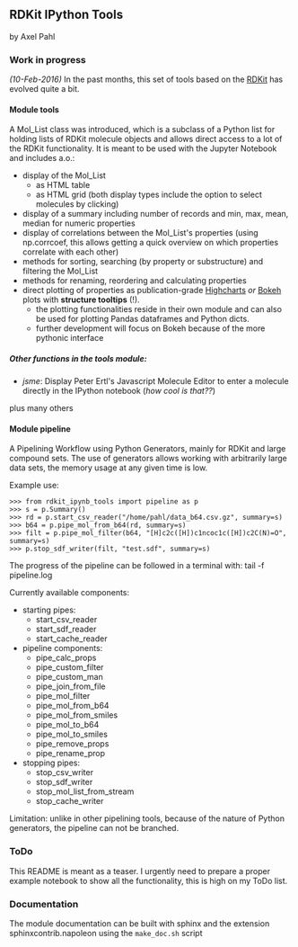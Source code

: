 ## RDKit IPython Tools
by Axel Pahl

### Work in progress
*(10-Feb-2016)*
In the past months, this set of tools based on the [RDKit](http.//www.rdkit.org) has evolved quite a bit.


#### Module tools

A Mol_List class was introduced, which is a subclass of a Python list for holding lists of RDKit molecule objects and allows direct access to a lot of the RDKit functionality.
It is meant to be used with the Jupyter Notebook and includes a.o.:
* display of the Mol_List
    * as HTML table
    * as HTML grid
  (both display types include the option to select molecules by clicking)
* display of a summary including number of records and min, max, mean, median for numeric properties
* display of correlations between the Mol_List's properties
  (using np.corrcoef, this allows getting a quick overview on which properties correlate with each other)
* methods for sorting, searching (by property or substructure) and filtering the Mol_List
* methods for renaming, reordering and calculating properties
* direct plotting of properties as publication-grade [Highcharts](http://www.highcharts.com/) *or* [Bokeh](http://bokeh.pydata.org/en/latest/) plots with **structure tooltips** (!).
    * the plotting functionalities reside in their own module and can also be used for plotting Pandas dataframes and Python dicts.
    * further development will focus on Bokeh because of the more pythonic interface


##### Other functions in the tools module:
- *jsme*: Display Peter Ertl's Javascript Molecule Editor to enter a molecule directly in the IPython notebook (*how cool is that??*)

plus many others

#### Module pipeline

A Pipelining Workflow using Python Generators, mainly for RDKit and large compound sets.
The use of generators allows working with arbitrarily large data sets, the memory usage at any given time is low.

Example use:

    >>> from rdkit_ipynb_tools import pipeline as p
    >>> s = p.Summary()
    >>> rd = p.start_csv_reader("/home/pahl/data_b64.csv.gz", summary=s)
    >>> b64 = p.pipe_mol_from_b64(rd, summary=s)
    >>> filt = p.pipe_mol_filter(b64, "[H]c2c([H])c1ncoc1c([H])c2C(N)=O", summary=s)
    >>> p.stop_sdf_writer(filt, "test.sdf", summary=s)

The progress of the pipeline can be followed in a terminal with: tail -f pipeline.log

Currently available components:
* starting pipes:
    - start_csv_reader
    - start_sdf_reader
    - start_cache_reader
* pipeline components:
    - pipe_calc_props
    - pipe_custom_filter
    - pipe_custom_man
    - pipe_join_from_file
    - pipe_mol_filter
    - pipe_mol_from_b64
    - pipe_mol_from_smiles
    - pipe_mol_to_b64
    - pipe_mol_to_smiles
    - pipe_remove_props
    - pipe_rename_prop
* stopping pipes:
    - stop_csv_writer
    - stop_sdf_writer
    - stop_mol_list_from_stream
    - stop_cache_writer

Limitation: unlike in other pipelining tools, because of the nature of Python generators, the pipeline can not be branched.

### ToDo
This README is meant as a teaser. I urgently need to prepare a proper example notebook to show all the functionality, this is high on my ToDo list.

### Documentation
The module documentation can be built with sphinx and the extension sphinxcontrib.napoleon using the `make_doc.sh` script
